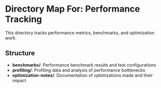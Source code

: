 # Directory Map For: Performance Tracking

This directory tracks performance metrics, benchmarks, and optimization work.

## Structure

- **benchmarks/**: Performance benchmark results and test configurations
- **profiling/**: Profiling data and analysis of performance bottlenecks
- **optimization-notes/**: Documentation of optimizations made and their impact
